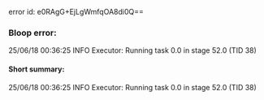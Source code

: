 error id: e0RAgG+EjLgWmfqOA8di0Q==
### Bloop error:

25/06/18 00:36:25 INFO Executor: Running task 0.0 in stage 52.0 (TID 38)
#### Short summary: 

25/06/18 00:36:25 INFO Executor: Running task 0.0 in stage 52.0 (TID 38)